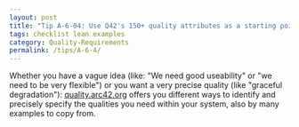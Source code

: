 ```yaml
---
layout: post
title: "Tip A-6-04: Use Q42's 150+ quality attributes as a starting point to find sample formulations that you can copy or adapt."
tags: checklist lean examples
category: Quality-Requirements
permalink: /tips/A-6-4/
---
```


Whether you have a vague idea (like: "We need good useability" or "we need to be very flexible") or you want a very precise quality (like "graceful degradation"): [quality.arc42.org](https://quality.arc42.org) offers you different ways to identify and precisely specify the qualities you need within your system, also by many examples to copy from.

